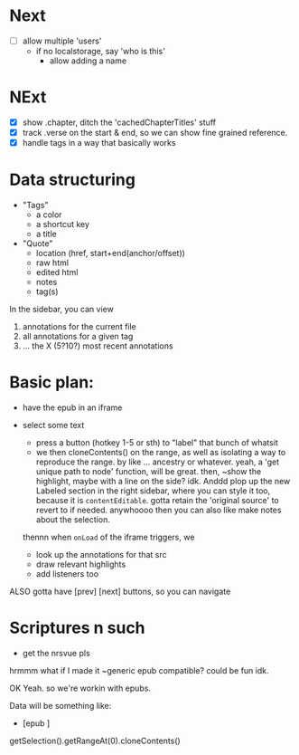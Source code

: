
# Next

- [ ] allow multiple 'users'
  - if no localstorage, say 'who is this'
    - allow adding a name

# NExt

- [x] show .chapter, ditch the 'cachedChapterTitles' stuff
- [x] track .verse on the start & end, so we can show fine grained reference.
- [x] handle tags in a way that basically works

# Data structuring

- "Tags"
  - a color
  - a shortcut key
  - a title
- "Quote"
  - location (href, start+end(anchor/offset))
  - raw html
  - edited html
  - notes
  - tag(s)

In the sidebar, you can view
1) annotations for the current file
2) all annotations for a given tag
3) ... the X (5?10?) most recent annotations


# Basic plan:

- have the epub in an iframe
- select some text
  - press a button (hotkey 1-5 or sth) to "label" that bunch of whatsit
  - we then cloneContents() on the range, as well as isolating a way to reproduce the range.
    by like ... ancestry or whatever.
    yeah, a 'get unique path to node' function, will be great.
    then, ~show the highlight, maybe with a line on the side? idk.
    Anddd plop up the new Labeled section in the right sidebar, where you can style it too,
    because it is `contentEditable`. gotta retain the 'original source' to revert to if needed.
  anywhoooo then you can also like make notes about the selection.

  thennn when `onLoad` of the iframe triggers, we
  - look up the annotations for that src
  - draw relevant highlights
  - add listeners too


ALSO gotta have [prev] [next] buttons, so you can navigate


# Scriptures n such

- get the nrsvue pls


hrmmm what if I made it ~generic epub compatible?
could be fun idk.


OK Yeah.
so
we're workin with epubs.

Data will be something like:

- [epub ]

getSelection().getRangeAt(0).cloneContents()


